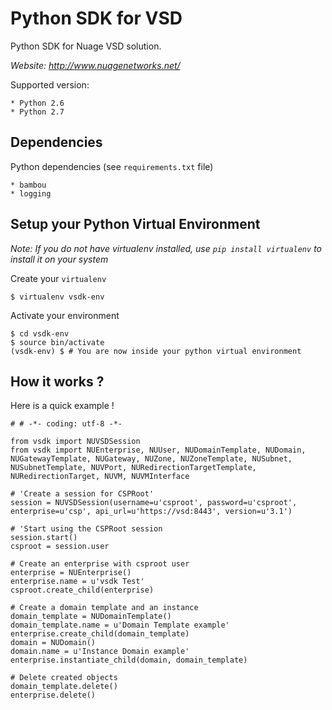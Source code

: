 Python SDK for VSD
==================

Python SDK for Nuage VSD solution.

*Website: http://www.nuagenetworks.net/*

Supported version:

    * Python 2.6
    * Python 2.7

Dependencies
------------

Python dependencies (see `requirements.txt` file)

    * bambou
    * logging

Setup your Python Virtual Environment
-------------------------------------

_Note: If you do not have virtualenv installed, use `pip install virtualenv` to install it on your system_

Create your `virtualenv`

    $ virtualenv vsdk-env

Activate your environment

    $ cd vsdk-env
    $ source bin/activate
    (vsdk-env) $ # You are now inside your python virtual environment


How it works ?
--------------

Here is a quick example !

    # # -*- coding: utf-8 -*-

    from vsdk import NUVSDSession
    from vsdk import NUEnterprise, NUUser, NUDomainTemplate, NUDomain, NUGatewayTemplate, NUGateway, NUZone, NUZoneTemplate, NUSubnet, NUSubnetTemplate, NUVPort, NURedirectionTargetTemplate, NURedirectionTarget, NUVM, NUVMInterface

    # 'Create a session for CSPRoot'
    session = NUVSDSession(username=u'csproot', password=u'csproot', enterprise=u'csp', api_url=u'https://vsd:8443', version=u'3.1')

    # 'Start using the CSPRoot session
    session.start()
    csproot = session.user

    # Create an enterprise with csproot user
    enterprise = NUEnterprise()
    enterprise.name = u'vsdk Test'
    csproot.create_child(enterprise)

    # Create a domain template and an instance
    domain_template = NUDomainTemplate()
    domain_template.name = u'Domain Template example'
    enterprise.create_child(domain_template)
    domain = NUDomain()
    domain.name = u'Instance Domain example'
    enterprise.instantiate_child(domain, domain_template)

    # Delete created objects
    domain_template.delete()
    enterprise.delete()
